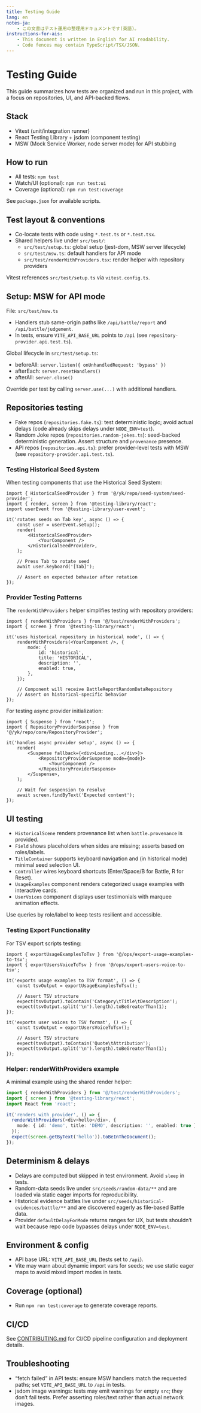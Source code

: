 ```yaml
---
title: Testing Guide
lang: en
notes-ja:
    - この文書はテスト運用の整理用ドキュメントです(英語)。
instructions-for-ais:
    - This document is written in English for AI readability.
    - Code fences may contain TypeScript/TSX/JSON.
---
```


# Testing Guide

This guide summarizes how tests are organized and run in this project, with a focus on repositories, UI, and API-backed flows.

## Stack

- Vitest (unit/integration runner)
- React Testing Library + jsdom (component testing)
- MSW (Mock Service Worker, node server mode) for API stubbing

## How to run

- All tests: `npm test`
- Watch/UI (optional): `npm run test:ui`
- Coverage (optional): `npm run test:coverage`

See `package.json` for available scripts.

## Test layout & conventions

- Co-locate tests with code using `*.test.ts` or `*.test.tsx`.
- Shared helpers live under `src/test/`:
    - `src/test/setup.ts`: global setup (jest-dom, MSW server lifecycle)
    - `src/test/msw.ts`: default handlers for API mode
    - `src/test/renderWithProviders.tsx`: render helper with repository providers

Vitest references `src/test/setup.ts` via `vitest.config.ts`.

## Setup: MSW for API mode

File: `src/test/msw.ts`

- Handlers stub same-origin paths like `/api/battle/report` and `/api/battle/judgement`.
- In tests, ensure `VITE_API_BASE_URL` points to `/api` (see `repository-provider.api.test.ts`).

Global lifecycle in `src/test/setup.ts`:

- beforeAll: `server.listen({ onUnhandledRequest: 'bypass' })`
- afterEach: `server.resetHandlers()`
- afterAll: `server.close()`

Override per test by calling `server.use(...)` with additional handlers.

## Repositories testing

- Fake repos (`repositories.fake.ts`): test deterministic logic; avoid actual delays (code already skips delays under `NODE_ENV=test`).
- Random Joke repos (`repositories.random-jokes.ts`): seed-backed deterministic generation. Assert structure and `provenance` presence.
- API repos (`repositories.api.ts`): prefer provider-level tests with MSW (see `repository-provider.api.test.ts`).

### Testing Historical Seed System

When testing components that use the Historical Seed System:

```tsx
import { HistoricalSeedProvider } from '@/yk/repo/seed-system/seed-provider';
import { render, screen } from '@testing-library/react';
import userEvent from '@testing-library/user-event';

it('rotates seeds on Tab key', async () => {
    const user = userEvent.setup();
    render(
        <HistoricalSeedProvider>
            <YourComponent />
        </HistoricalSeedProvider>,
    );

    // Press Tab to rotate seed
    await user.keyboard('[Tab]');

    // Assert on expected behavior after rotation
});
```

### Provider Testing Patterns

The `renderWithProviders` helper simplifies testing with repository providers:

```tsx
import { renderWithProviders } from '@/test/renderWithProviders';
import { screen } from '@testing-library/react';

it('uses historical repository in historical mode', () => {
    renderWithProviders(<YourComponent />, {
        mode: {
            id: 'historical',
            title: 'HISTORICAL',
            description: '',
            enabled: true,
        },
    });

    // Component will receive BattleReportRandomDataRepository
    // Assert on historical-specific behavior
});
```

For testing async provider initialization:

```tsx
import { Suspense } from 'react';
import { RepositoryProviderSuspense } from '@/yk/repo/core/RepositoryProvider';

it('handles async provider setup', async () => {
    render(
        <Suspense fallback={<div>Loading...</div>}>
            <RepositoryProviderSuspense mode={mode}>
                <YourComponent />
            </RepositoryProviderSuspense>
        </Suspense>,
    );

    // Wait for suspension to resolve
    await screen.findByText('Expected content');
});
```

## UI testing

- `HistoricalScene` renders provenance list when `battle.provenance` is provided.
- `Field` shows placeholders when sides are missing; asserts based on roles/labels.
- `TitleContainer` supports keyboard navigation and (in historical mode) minimal seed selection UI.
- `Controller` wires keyboard shortcuts (Enter/Space/B for Battle, R for Reset).
- `UsageExamples` component renders categorized usage examples with interactive cards.
- `UserVoices` component displays user testimonials with marquee animation effects.

Use queries by role/label to keep tests resilient and accessible.

### Testing Export Functionality

For TSV export scripts testing:

```tsx
import { exportUsageExamplesToTsv } from '@/ops/export-usage-examples-to-tsv';
import { exportUsersVoiceToTsv } from '@/ops/export-users-voice-to-tsv';

it('exports usage examples to TSV format', () => {
    const tsvOutput = exportUsageExamplesToTsv();

    // Assert TSV structure
    expect(tsvOutput).toContain('Category\tTitle\tDescription');
    expect(tsvOutput.split('\n').length).toBeGreaterThan(1);
});

it('exports user voices to TSV format', () => {
    const tsvOutput = exportUsersVoiceToTsv();

    // Assert TSV structure
    expect(tsvOutput).toContain('Quote\tAttribution');
    expect(tsvOutput.split('\n').length).toBeGreaterThan(1);
});
```

### Helper: renderWithProviders example

A minimal example using the shared render helper:

```ts
import { renderWithProviders } from '@/test/renderWithProviders';
import { screen } from '@testing-library/react';
import React from 'react';

it('renders with provider', () => {
  renderWithProviders(<div>hello</div>, {
    mode: { id: 'demo', title: 'DEMO', description: '', enabled: true },
  });
  expect(screen.getByText('hello')).toBeInTheDocument();
});
```

## Determinism & delays

- Delays are computed but skipped in test environment. Avoid `sleep` in tests.
- Random-data seeds live under `src/seeds/random-data/**` and are loaded via static eager imports for reproducibility.
- Historical evidence battles live under `src/seeds/historical-evidences/battle/**` and are discovered eagerly as file-based Battle data.
- Provider `defaultDelayForMode` returns ranges for UX, but tests shouldn’t wait because repo code bypasses delays under `NODE_ENV=test`.

## Environment & config

- API base URL: `VITE_API_BASE_URL` (tests set to `/api`).
- Vite may warn about dynamic import vars for seeds; we use static eager maps to avoid mixed import modes in tests.

## Coverage (optional)

- Run `npm run test:coverage` to generate coverage reports.

## CI/CD

See [CONTRIBUTING.md](../CONTRIBUTING.md) for CI/CD pipeline configuration and deployment details.

## Troubleshooting

- “fetch failed” in API tests: ensure MSW handlers match the requested paths; set `VITE_API_BASE_URL` to `/api` in tests.
- jsdom image warnings: tests may emit warnings for empty `src`; they don’t fail tests. Prefer asserting roles/text rather than actual network images.
